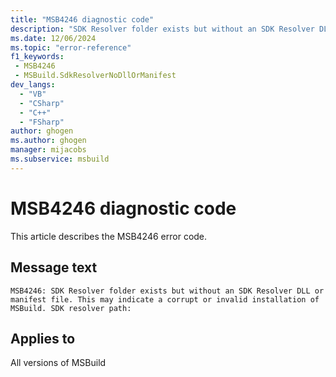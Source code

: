 ```yaml
---
title: "MSB4246 diagnostic code"
description: "SDK Resolver folder exists but without an SDK Resolver DLL or manifest file. This may indicate a corrupt or invalid installation of MSBuild. SDK resolver path:"
ms.date: 12/06/2024
ms.topic: "error-reference"
f1_keywords:
 - MSB4246
 - MSBuild.SdkResolverNoDllOrManifest
dev_langs:
  - "VB"
  - "CSharp"
  - "C++"
  - "FSharp"
author: ghogen
ms.author: ghogen
manager: mijacobs
ms.subservice: msbuild
---
```


# MSB4246 diagnostic code

<!-- :::ErrorDefinitionDescription::: -->
<!-- :::editable-content name="introDescription"::: -->
This article describes the MSB4246 error code.
<!-- :::editable-content-end::: -->

## Message text

`MSB4246: SDK Resolver folder exists but without an SDK Resolver DLL or manifest file. This may indicate a corrupt or invalid installation of MSBuild. SDK resolver path:`

<!-- :::editable-content name="postOutputDescription"::: -->
<!--
{StrBegin="MSB4246: "}
-->
<!-- :::editable-content-end::: -->
<!-- :::ErrorDefinitionDescription-end::: -->

## Applies to

All versions of MSBuild
